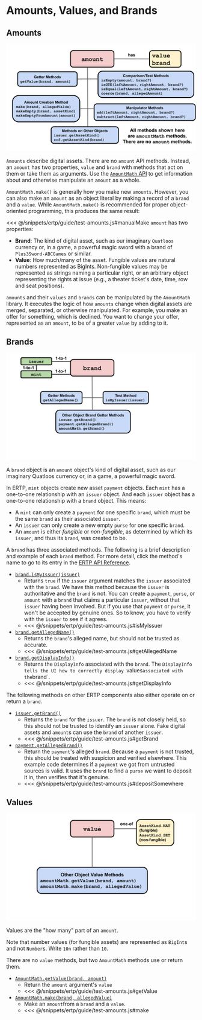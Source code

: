 # Amounts, Values, and Brands

## Amounts

![Amount methods](./assets/amount.svg) 

`Amounts` describe digital assets. There are no `amount` API methods.
Instead, an `amount` has two properties, `value` and `brand` with methods
that act on them or take them as arguments. 
Use the [`AmountMath` API](../api/amount-math.md)
to get information about and otherwise manipulate an `amount` as a whole.

`AmountMath.make()` is generally how you make new `amounts`.
However, you can also make an `amount` as an object literal by making a record of
a `brand` and a `value`. While `AmountMath.make()` is recommended for proper 
object-oriented programming, this produces the same result:

<<< @/snippets/ertp/guide/test-amounts.js#manualMake
`amount` has two properties:
- **Brand**: The kind of digital asset, such as our imaginary `Quatloos` currency or,
  in a game, a powerful magic sword with a brand of `Plus3Sword-ABCGames` or similar.
- **Value**: How much/many of the asset. Fungible values are natural
numbers represented as BigInts. Non-fungible values may be represented as strings naming a
particular right, or an arbitrary object representing the rights at
issue (e.g., a theater ticket's date, time, row and seat positions).

`amounts` and their `values` and `brands` can be manipulated by the
`AmountMath` library. It executes the logic of how `amounts` change when
digital assets are merged, separated, or otherwise manipulated. For
example, you make an offer for something, which is declined. You want
to change your offer, represented as an `amount`, to be of a greater
`value` by adding to it.

## Brands

![Brand methods](./assets/brand.svg) 

A `brand` object is an `amount` object's kind of digital asset, such as
our imaginary Quatloos currency or, in a game, a powerful magic
sword.

In ERTP, `mint` objects create new asset `payment`
objects. Each `mint` has a one-to-one relationship with an `issuer`
object. And each `issuer` object has a one-to-one
relationship with a `brand` object. This means:
- A `mint` can only create a `payment` for one specific `brand`, which
  must be the same `brand` as their associated `issuer`.
- An `issuer` can only create a new empty `purse` 
for one specific `brand`.
- An `amount` is either *fungible* or *non-fungible*, as determined by which
its `issuer`, and thus its `brand`, was created to be. 

A `brand` has three associated methods. The following is a brief description 
and example of each `brand` method. For more detail, click the method's name 
to go to its entry in the [ERTP
API Reference](../api/). 

- [`brand.isMyIssuer(issuer)`](../api/brand.md#brand-ismyissuer-issuer)
  - Returns `true` if the `issuer` argument matches the `issuer` associated with the `brand`.
    We have this method because the `issuer` is authoritative and the `brand` is not. You can
    create a `payment`, `purse`, or `amount` with a `brand` that claims a particular `issuer`,
    without that `issuer` having been involved. But if you use that `payment` or `purse`, it won't be 
    accepted by genuine ones. So to know, you have to verify with the `issuer` to see if it agrees.
  - <<< @/snippets/ertp/guide/test-amounts.js#isMyIssuer
- [`brand.getAllegedName()`](../api/brand.md#brand-getallegedname)
  - Returns the `brand`'s alleged name, but should not be trusted as accurate.
  - <<< @/snippets/ertp/guide/test-amounts.js#getAllegedName
- [`brand.getDisplayInfo()`](../api/brand.md#brand-getdisplayinfo)
  - Returns the `DisplayInfo` associated with the `brand`. The `DisplayInfo
    tells the UI how to correctly display `values` associated with the `brand`.
  - <<< @/snippets/ertp/guide/test-amounts.js#getDisplayInfo

The following methods on other ERTP components also either operate on or
return a `brand`.

- [`issuer.getBrand()`](/ertp/api/issuer.md#issuer-getbrand)
  - Returns the `brand` for the `issuer`. The `brand` is not closely
    held, so this should not be trusted to identify an `issuer`
    alone. Fake digital assets and `amount`s can use the `brand` of another `issuer`.
  - <<< @/snippets/ertp/guide/test-amounts.js#getBrand
- [`payment.getAllegedBrand()`](../api/payment.md#payment-getallegedbrand)
  - Return the `payment`'s alleged `brand`. Because a `payment`
  is not trusted, this should be treated with suspicion and verified
  elsewhere. This example code determines if a `payment` we got from untrusted sources
  is valid. It uses the `brand` to find a `purse` we want to deposit it in, then verifies
  that it's genuine.
  - <<< @/snippets/ertp/guide/test-amounts.js#depositSomewhere

## Values

![Value methods](./assets/value.svg) 

Values are the "how many" part of an `amount`. 

Note that number values (for fungible assets) are represented as `BigInt`s and
not `Number`s. Write `10n` rather than `10`.

There are no `value`
methods, but two `AmountMath` methods use or return them. 
- [`AmountMath.getValue(brand, amount)`](../api/amount-math.md#amountmath-getvalue-brand-amount)
  - Return the `amount` argument's `value`
  - <<< @/snippets/ertp/guide/test-amounts.js#getValue
- [`AmountMath.make(brand, allegedValue)`](../api/amount-math.md#amountmath-make-brand-allegedvalue)
  - Make an `amount`from a `brand` and a `value`. 
  - <<< @/snippets/ertp/guide/test-amounts.js#make
    
